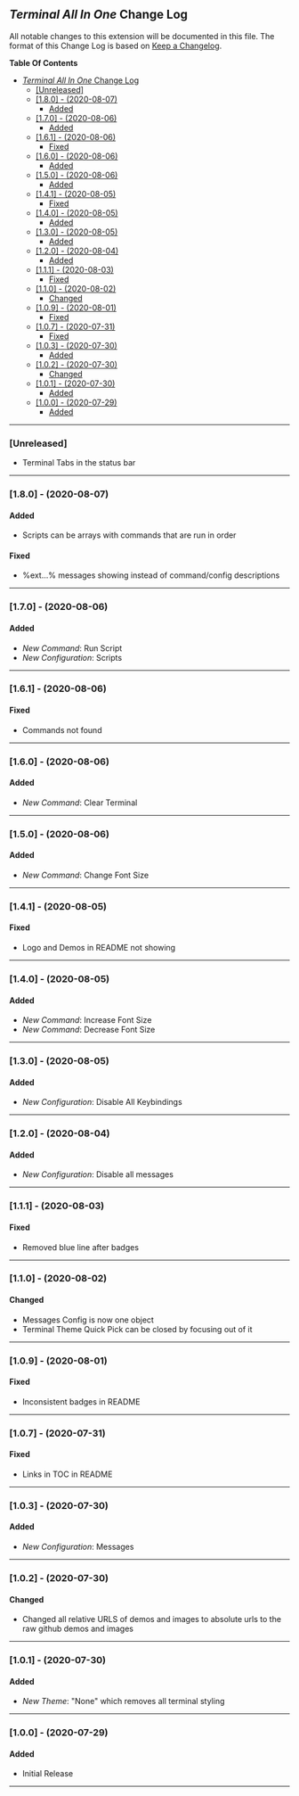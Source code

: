 ## _Terminal All In One_ Change Log

All notable changes to this extension will be documented in this file.
The format of this Change Log is based on [Keep a Changelog](http://keepachangelog.com/).

**Table Of Contents**

- [_Terminal All In One_ Change Log](#terminal-all-in-one-change-log)
  - [[Unreleased]](#unreleased)
  - [[1.8.0] - (2020-08-07)](#180---2020-08-07)
    - [Added](#added)
  - [[1.7.0] - (2020-08-06)](#170---2020-08-06)
    - [Added](#added-1)
  - [[1.6.1] - (2020-08-06)](#161---2020-08-06)
    - [Fixed](#fixed)
  - [[1.6.0] - (2020-08-06)](#160---2020-08-06)
    - [Added](#added-2)
  - [[1.5.0] - (2020-08-06)](#150---2020-08-06)
    - [Added](#added-3)
  - [[1.4.1] - (2020-08-05)](#141---2020-08-05)
    - [Fixed](#fixed-1)
  - [[1.4.0] - (2020-08-05)](#140---2020-08-05)
    - [Added](#added-4)
  - [[1.3.0] - (2020-08-05)](#130---2020-08-05)
    - [Added](#added-5)
  - [[1.2.0] - (2020-08-04)](#120---2020-08-04)
    - [Added](#added-6)
  - [[1.1.1] - (2020-08-03)](#111---2020-08-03)
    - [Fixed](#fixed-2)
  - [[1.1.0] - (2020-08-02)](#110---2020-08-02)
    - [Changed](#changed)
  - [[1.0.9] - (2020-08-01)](#109---2020-08-01)
    - [Fixed](#fixed-3)
  - [[1.0.7] - (2020-07-31)](#107---2020-07-31)
    - [Fixed](#fixed-4)
  - [[1.0.3] - (2020-07-30)](#103---2020-07-30)
    - [Added](#added-7)
  - [[1.0.2] - (2020-07-30)](#102---2020-07-30)
    - [Changed](#changed-1)
  - [[1.0.1] - (2020-07-30)](#101---2020-07-30)
    - [Added](#added-8)
  - [[1.0.0] - (2020-07-29)](#100---2020-07-29)
    - [Added](#added-9)

---

### [Unreleased]

- Terminal Tabs in the status bar

---

### [1.8.0] - (2020-08-07)

#### Added

- Scripts can be arrays with commands that are run in order

#### Fixed

- %ext...% messages showing instead of command/config descriptions

---

### [1.7.0] - (2020-08-06)

#### Added

- _New Command_: Run Script
- _New Configuration_: Scripts

---

### [1.6.1] - (2020-08-06)

#### Fixed

- Commands not found

---

### [1.6.0] - (2020-08-06)

#### Added

- _New Command_: Clear Terminal

---

### [1.5.0] - (2020-08-06)

#### Added

- _New Command_: Change Font Size

---

### [1.4.1] - (2020-08-05)

#### Fixed

- Logo and Demos in README not showing

---

### [1.4.0] - (2020-08-05)

#### Added

- _New Command_: Increase Font Size
- _New Command_: Decrease Font Size

---

### [1.3.0] - (2020-08-05)

#### Added

- _New Configuration_: Disable All Keybindings

---

### [1.2.0] - (2020-08-04)

#### Added

- _New Configuration_: Disable all messages

---

### [1.1.1] - (2020-08-03)

#### Fixed

- Removed blue line after badges

---

### [1.1.0] - (2020-08-02)

#### Changed

- Messages Config is now one object
- Terminal Theme Quick Pick can be closed by focusing out of it

---

### [1.0.9] - (2020-08-01)

#### Fixed

- Inconsistent badges in README

---

### [1.0.7] - (2020-07-31)

#### Fixed

- Links in TOC in README

---

### [1.0.3] - (2020-07-30)

#### Added

- _New Configuration_: Messages

---

### [1.0.2] - (2020-07-30)

#### Changed

- Changed all relative URLS of demos and images to absolute urls to the raw github demos and images

---

### [1.0.1] - (2020-07-30)

#### Added

- _New Theme_: "None" which removes all terminal styling

---

### [1.0.0] - (2020-07-29)

#### Added

- Initial Release

---
